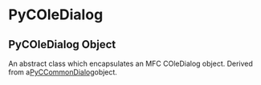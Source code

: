 # PyCOleDialog

## PyCOleDialog Object

An abstract class which encapsulates an MFC COleDialog object.  Derived from a[PyCCommonDialog](#pyccommondialog)object.